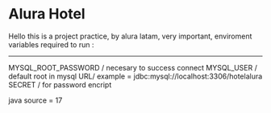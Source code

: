 # Alura Hotel

Hello this is a project practice, by alura latam,
very important, enviroment variables required to run :
*** 
MYSQL_ROOT_PASSWORD / necesary to success connect
MYSQL_USER / default root in mysql
URL/ example = jdbc:mysql://localhost:3306/hotelalura
SECRET / for password encript


java source = 17
